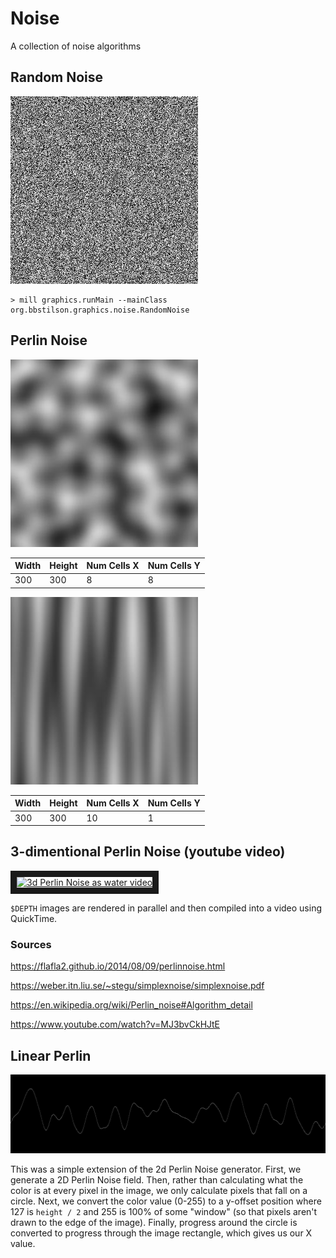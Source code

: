 # Noise

A collection of noise algorithms

## Random Noise

![random noise](./img/random_noise.jpg)

```
> mill graphics.runMain --mainClass org.bbstilson.graphics.noise.RandomNoise
```

## Perlin Noise

![perline noise 1](./img/perlin_noise_1.jpg)

|Width|Height|Num Cells X|Num Cells Y|
|:---|:---|:---|:---|
|300|300|8|8|

![perlin noise 2](./img/perlin_noise_2.jpg)

|Width|Height|Num Cells X|Num Cells Y|
|:---|:---|:---|:---|
|300|300|10|1|

## 3-dimentional Perlin Noise (youtube video)

<a href="http://www.youtube.com/watch?feature=player_embedded&v=In6MKsEksfQ
" target="_blank"><img src="http://img.youtube.com/vi/In6MKsEksfQ/0.jpg" 
alt="3d Perlin Noise as water video" width="240" height="180" border="10" /></a>

`$DEPTH` images are rendered in parallel and then compiled into a video using QuickTime.

### Sources

https://flafla2.github.io/2014/08/09/perlinnoise.html

https://weber.itn.liu.se/~stegu/simplexnoise/simplexnoise.pdf

https://en.wikipedia.org/wiki/Perlin_noise#Algorithm_detail

https://www.youtube.com/watch?v=MJ3bvCkHJtE

## Linear Perlin

![linear perlin 1](./img/linear_perlin_1.jpg)

This was a simple extension of the 2d Perlin Noise generator. First, we generate a 2D Perlin Noise field. Then, rather than calculating what the color is at every pixel in the image, we only calculate pixels that fall on a circle. Next, we convert the color value (0-255) to a y-offset position where 127 is `height / 2` and 255 is 100% of some "window" (so that pixels aren't drawn to the edge of the image). Finally, progress around the circle is converted to progress through the image rectangle, which gives us our X value.
